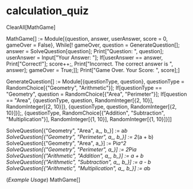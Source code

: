 # calculation_quiz
ClearAll[MathGame]

MathGame[] := 
 Module[{question, answer, userAnswer, score = 0, gameOver = False}, 
  While[! gameOver, question = GenerateQuestion[];
   answer = SolveQuestion[question];
   Print["Question: ", question];
   userAnswer = Input["Your Answer: "];
   If[userAnswer == answer, Print["Correct!"];
    score++;, Print["Incorrect. The correct answer is ", answer];
    gameOver = True;]];
  Print["Game Over. Your Score: ", score];]

GenerateQuestion[] := 
 Module[{questionType, question}, 
  questionType = RandomChoice[{"Geometry", "Arithmetic"}];
  If[questionType == "Geometry", 
   question = RandomChoice[{"Area", "Perimeter"}];
   If[question == "Area", {questionType, question, 
     RandomInteger[{2, 10}], RandomInteger[{2, 10}]}, {questionType, 
     question, RandomInteger[{2, 10}]}];, {questionType, 
    RandomChoice[{"Addition", "Subtraction", "Multiplication"}], 
    RandomInteger[{1, 10}], RandomInteger[{1, 10}]}]]

SolveQuestion[{"Geometry", "Area", a_, b_}] := a*b
SolveQuestion[{"Geometry", "Perimeter", a_, b_}] := 2*(a + b)
SolveQuestion[{"Geometry", "Area", a_}] := Pi*a^2
SolveQuestion[{"Geometry", "Perimeter", a_}] := 2*Pi*a
SolveQuestion[{"Arithmetic", "Addition", a_, b_}] := a + b
SolveQuestion[{"Arithmetic", "Subtraction", a_, b_}] := a - b
SolveQuestion[{"Arithmetic", "Multiplication", a_, b_}] := a*b


(*Example Usage*)
MathGame[]
